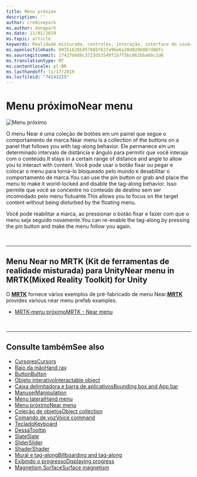 ```yaml
---
title: Menu próximo
description: ''
author: cre8ivepark
ms.author: dongpark
ms.date: 11/01/2019
ms.topic: article
keywords: Realidade misturada, controles, interação, interface do usuário, UX
ms.openlocfilehash: 693516285457885f62fe96e6a20d829b007d80fc
ms.sourcegitcommit: 17427d4d8c3723d53540f1b7f5bc061bba08c1d6
ms.translationtype: MT
ms.contentlocale: pt-BR
ms.lasthandoff: 11/17/2019
ms.locfileid: "74143215"
---
```

# <a name="near-menu"></a><span data-ttu-id="70985-103">Menu próximo</span><span class="sxs-lookup"><span data-stu-id="70985-103">Near menu</span></span>

![Menu próximo](images/UX/UX_Hero_NearMenu.jpg)

<span data-ttu-id="70985-105">O menu Near é uma coleção de botões em um painel que segue o comportamento de marca.</span><span class="sxs-lookup"><span data-stu-id="70985-105">Near menu is a collection of the buttons on a panel that follows you with tag-along behavior.</span></span> <span data-ttu-id="70985-106">Ele permanece em um determinado intervalo de distância e ângulo para permitir que você interaja com o conteúdo.</span><span class="sxs-lookup"><span data-stu-id="70985-106">It stays in a certain range of distance and angle to allow you to interact with content.</span></span> <span data-ttu-id="70985-107">Você pode usar o botão fixar ou pegar e colocar o menu para torná-lo bloqueado pelo mundo e desabilitar o comportamento de marca.</span><span class="sxs-lookup"><span data-stu-id="70985-107">You can use the pin button or grab and place the menu to make it world-locked and disable the tag-along behavior.</span></span> <span data-ttu-id="70985-108">Isso permite que você se concentre no conteúdo de destino sem ser incomodado pelo menu flutuante.</span><span class="sxs-lookup"><span data-stu-id="70985-108">This allows you to focus on the target content without being disturbed by the floating menu.</span></span>

<span data-ttu-id="70985-109">Você pode reabilitar a marca, ao pressionar o botão fixar e fazer com que o menu seja seguido novamente.</span><span class="sxs-lookup"><span data-stu-id="70985-109">You can re-enable the tag-along by pressing the pin button and make the menu follow you again.</span></span>

<br>

---

## <a name="near-menu-in-mrtkmixed-reality-toolkit-for-unity"></a><span data-ttu-id="70985-110">Menu Near no MRTK (Kit de ferramentas de realidade misturada) para Unity</span><span class="sxs-lookup"><span data-stu-id="70985-110">Near menu in MRTK(Mixed Reality Toolkit) for Unity</span></span>
<span data-ttu-id="70985-111">O **[MRTK](https://github.com/Microsoft/MixedRealityToolkit-Unity)** fornece vários exemplos de pré-fabricado de menu Near.</span><span class="sxs-lookup"><span data-stu-id="70985-111">**[MRTK](https://github.com/Microsoft/MixedRealityToolkit-Unity)** provides various near menu prefab examples.</span></span>

* [<span data-ttu-id="70985-112">MRTK-menu próximo</span><span class="sxs-lookup"><span data-stu-id="70985-112">MRTK - Near menu</span></span>](https://microsoft.github.io/MixedRealityToolkit-Unity/Documentation/README_NearMenu.html)


<br>

---


## <a name="see-also"></a><span data-ttu-id="70985-113">Consulte também</span><span class="sxs-lookup"><span data-stu-id="70985-113">See also</span></span>

* [<span data-ttu-id="70985-114">Cursores</span><span class="sxs-lookup"><span data-stu-id="70985-114">Cursors</span></span>](cursors.md)
* [<span data-ttu-id="70985-115">Raio da mão</span><span class="sxs-lookup"><span data-stu-id="70985-115">Hand ray</span></span>](point-and-commit.md)
* [<span data-ttu-id="70985-116">Button</span><span class="sxs-lookup"><span data-stu-id="70985-116">Button</span></span>](button.md)
* [<span data-ttu-id="70985-117">Objeto interativo</span><span class="sxs-lookup"><span data-stu-id="70985-117">Interactable object</span></span>](interactable-object.md)
* [<span data-ttu-id="70985-118">Caixa delimitadora e barra de aplicativos</span><span class="sxs-lookup"><span data-stu-id="70985-118">Bounding box and App bar</span></span>](app-bar-and-bounding-box.md)
* [<span data-ttu-id="70985-119">Manusei</span><span class="sxs-lookup"><span data-stu-id="70985-119">Manipulation</span></span>](direct-manipulation.md)
* [<span data-ttu-id="70985-120">Menu lateral</span><span class="sxs-lookup"><span data-stu-id="70985-120">Hand menu</span></span>](hand-menu.md)
* [<span data-ttu-id="70985-121">Menu próximo</span><span class="sxs-lookup"><span data-stu-id="70985-121">Near menu</span></span>](near-menu.md)
* [<span data-ttu-id="70985-122">Coleção de objetos</span><span class="sxs-lookup"><span data-stu-id="70985-122">Object collection</span></span>](object-collection.md)
* [<span data-ttu-id="70985-123">Comando de voz</span><span class="sxs-lookup"><span data-stu-id="70985-123">Voice command</span></span>](voice-input.md)
* [<span data-ttu-id="70985-124">Teclado</span><span class="sxs-lookup"><span data-stu-id="70985-124">Keyboard</span></span>](keyboard.md)
* [<span data-ttu-id="70985-125">Dessa</span><span class="sxs-lookup"><span data-stu-id="70985-125">Tooltip</span></span>](tooltip.md)
* [<span data-ttu-id="70985-126">Slate</span><span class="sxs-lookup"><span data-stu-id="70985-126">Slate</span></span>](slate.md)
* [<span data-ttu-id="70985-127">Slider</span><span class="sxs-lookup"><span data-stu-id="70985-127">Slider</span></span>](slider.md)
* [<span data-ttu-id="70985-128">Shader</span><span class="sxs-lookup"><span data-stu-id="70985-128">Shader</span></span>](shader.md)
* [<span data-ttu-id="70985-129">Mural e tag-along</span><span class="sxs-lookup"><span data-stu-id="70985-129">Billboarding and tag-along</span></span>](billboarding-and-tag-along.md)
* [<span data-ttu-id="70985-130">Exibindo o progresso</span><span class="sxs-lookup"><span data-stu-id="70985-130">Displaying progress</span></span>](progress.md)
* [<span data-ttu-id="70985-131">Magnetism Surface</span><span class="sxs-lookup"><span data-stu-id="70985-131">Surface magnetism</span></span>](surface-magnetism.md)
